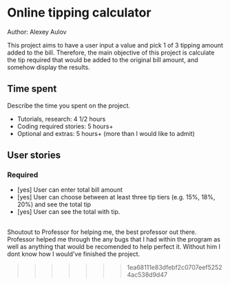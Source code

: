 # Online tipping calculator 

Author: Alexey Aulov

This project aims to have a user input a value and pick 1 of 3 tipping amount added to the bill. 
Therefore, the main objective of this project is calculate the tip required that would be added
to the original bill amount, and somehow display the results.

## Time spent
Describe the time you spent on the project.
 * Tutorials, research: 4 1/2 hours
 * Coding required stories: 5 hours+
 * Optional and extras: 5 hours+ (more than I would like to admit)

## User stories

### Required
 * [yes] User can enter total bill amount
 * [yes] User can choose between at least three tip tiers (e.g. 15%, 18%, 20%) and see the total tip 
 * [yes] User can see the total with tip.
##
Shoutout to Professor for helping me, the best professor out there. Professor helped me through the any bugs that I had within the program as well as anything that would be recomended to help perfect it. Without him I dont know how I would've finished the project.

>>>>>>> 1ea68111e83dfebf2c0707eef52524ac538d9d47
